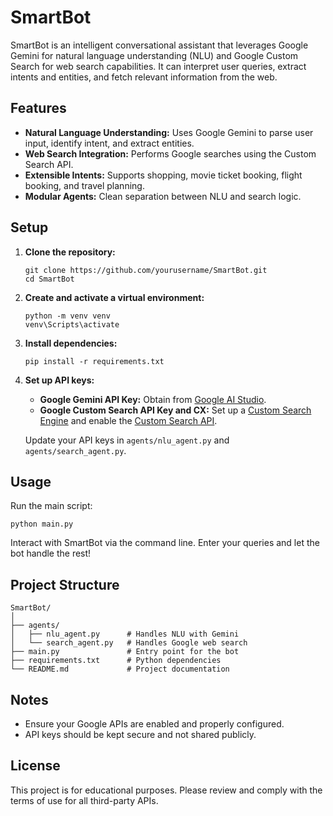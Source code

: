# SmartBot

SmartBot is an intelligent conversational assistant that leverages Google Gemini for natural language understanding (NLU) and Google Custom Search for web search capabilities. It can interpret user queries, extract intents and entities, and fetch relevant information from the web.

## Features

- **Natural Language Understanding:** Uses Google Gemini to parse user input, identify intent, and extract entities.
- **Web Search Integration:** Performs Google searches using the Custom Search API.
- **Extensible Intents:** Supports shopping, movie ticket booking, flight booking, and travel planning.
- **Modular Agents:** Clean separation between NLU and search logic.

## Setup

1. **Clone the repository:**
   ```
   git clone https://github.com/yourusername/SmartBot.git
   cd SmartBot
   ```

2. **Create and activate a virtual environment:**
   ```
   python -m venv venv
   venv\Scripts\activate
   ```

3. **Install dependencies:**
   ```
   pip install -r requirements.txt
   ```

4. **Set up API keys:**
   - **Google Gemini API Key:** Obtain from [Google AI Studio](https://aistudio.google.com/app/apikey).
   - **Google Custom Search API Key and CX:** Set up a [Custom Search Engine](https://cse.google.com/cse/all) and enable the [Custom Search API](https://console.developers.google.com/apis/library/customsearch.googleapis.com).

   Update your API keys in `agents/nlu_agent.py` and `agents/search_agent.py`.

## Usage

Run the main script:

```
python main.py
```

Interact with SmartBot via the command line. Enter your queries and let the bot handle the rest!

## Project Structure

```
SmartBot/
│
├── agents/
│   ├── nlu_agent.py      # Handles NLU with Gemini
│   └── search_agent.py   # Handles Google web search
├── main.py               # Entry point for the bot
├── requirements.txt      # Python dependencies
└── README.md             # Project documentation
```

## Notes

- Ensure your Google APIs are enabled and properly configured.
- API keys should be kept secure and not shared publicly.

## License

This project is for educational purposes. Please review and comply with the terms of use for all third-party APIs.
